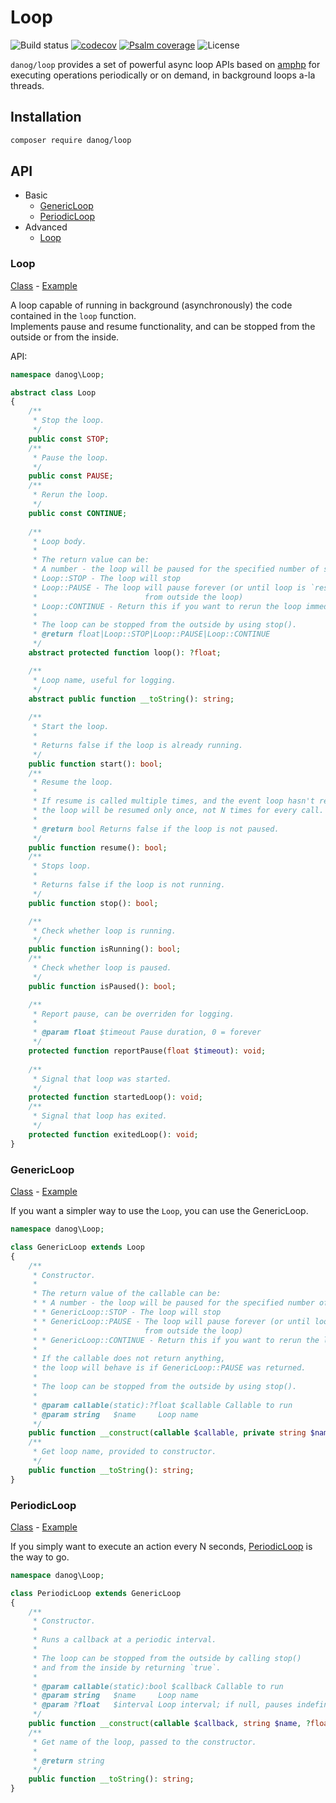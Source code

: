 # Loop

![Build status](https://github.com/danog/loop/workflows/build/badge.svg)
[![codecov](https://codecov.io/gh/danog/loop/branch/master/graph/badge.svg)](https://codecov.io/gh/danog/loop)
[![Psalm coverage](https://shepherd.dev/github/danog/loop/coverage.svg)](https://shepherd.dev/github/vimeo/shepherd)
![License](https://img.shields.io/badge/license-MIT-blue.svg)

`danog/loop` provides a set of powerful async loop APIs based on [amphp](https://amphp.org) for executing operations periodically or on demand, in background loops a-la threads.  

## Installation

```bash
composer require danog/loop
```

## API

* Basic
  * [GenericLoop](#genericloop)
  * [PeriodicLoop](#periodicloop)
* Advanced
  * [Loop](#loop)

### Loop

[Class](https://github.com/danog/loop/blob/master/lib/Loop.php) - [Example](https://github.com/danog/loop/blob/master/examples/Loop.php)

A loop capable of running in background (asynchronously) the code contained in the `loop` function.  
Implements pause and resume functionality, and can be stopped from the outside or from the inside.  

API:  

```php
namespace danog\Loop;

abstract class Loop
{
    /**
     * Stop the loop.
     */
    public const STOP;
    /**
     * Pause the loop.
     */
    public const PAUSE;
    /**
     * Rerun the loop.
     */
    public const CONTINUE;
    
    /**
     * Loop body.
     * 
     * The return value can be:
     * A number - the loop will be paused for the specified number of seconds
     * Loop::STOP - The loop will stop
     * Loop::PAUSE - The loop will pause forever (or until loop is `resume()`'d
     *                        from outside the loop)
     * Loop::CONTINUE - Return this if you want to rerun the loop immediately
     *
     * The loop can be stopped from the outside by using stop().
     * @return float|Loop::STOP|Loop::PAUSE|Loop::CONTINUE
     */
    abstract protected function loop(): ?float;

    /**
     * Loop name, useful for logging.
     */
    abstract public function __toString(): string;
    
    /**
     * Start the loop.
     *
     * Returns false if the loop is already running.
     */
    public function start(): bool;
    /**
     * Resume the loop.
     *
     * If resume is called multiple times, and the event loop hasn't resumed the loop yet,
     * the loop will be resumed only once, not N times for every call.
     * 
     * @return bool Returns false if the loop is not paused.
     */
    public function resume(): bool;
    /**
     * Stops loop.
     *
     * Returns false if the loop is not running.
     */
    public function stop(): bool;

    /**
     * Check whether loop is running.
     */
    public function isRunning(): bool;
    /**
     * Check whether loop is paused.
     */
    public function isPaused(): bool;

    /**
     * Report pause, can be overriden for logging.
     *
     * @param float $timeout Pause duration, 0 = forever
     */
    protected function reportPause(float $timeout): void;
    
    /**
     * Signal that loop was started.
     */
    protected function startedLoop(): void;
    /**
     * Signal that loop has exited.
     */
    protected function exitedLoop(): void;
}
```

### GenericLoop

[Class](https://github.com/danog/loop/blob/master/lib/GenericLoop.php) - [Example](https://github.com/danog/loop/blob/master/examples/GenericLoop.php)

If you want a simpler way to use the `Loop`, you can use the GenericLoop.  

```php
namespace danog\Loop;

class GenericLoop extends Loop
{
    /**
     * Constructor.
     *
     * The return value of the callable can be:
     * * A number - the loop will be paused for the specified number of seconds
     * * GenericLoop::STOP - The loop will stop
     * * GenericLoop::PAUSE - The loop will pause forever (or until loop is `resume()`'d
     *                        from outside the loop)
     * * GenericLoop::CONTINUE - Return this if you want to rerun the loop immediately
     *
     * If the callable does not return anything,
     * the loop will behave is if GenericLoop::PAUSE was returned.
     *
     * The loop can be stopped from the outside by using stop().
     *
     * @param callable(static):?float $callable Callable to run
     * @param string   $name     Loop name
     */
    public function __construct(callable $callable, private string $name);
    /**
     * Get loop name, provided to constructor.
     */
    public function __toString(): string;
}
```

### PeriodicLoop

[Class](https://github.com/danog/loop/blob/master/lib/PeriodicLoop.php) - [Example](https://github.com/danog/loop/blob/master/examples/PeriodicLoop.php)

If you simply want to execute an action every N seconds, [PeriodicLoop](https://github.com/danog/MadelineProto/blob/master/src/danog/MadelineProto/Loop/Generic/PeriodicLoop.php) is the way to go.  

```php
namespace danog\Loop;

class PeriodicLoop extends GenericLoop
{
    /**
     * Constructor.
     *
     * Runs a callback at a periodic interval.
     *
     * The loop can be stopped from the outside by calling stop()
     * and from the inside by returning `true`.
     *
     * @param callable(static):bool $callback Callable to run
     * @param string   $name     Loop name
     * @param ?float   $interval Loop interval; if null, pauses indefinitely or until `resume()` is called.
     */
    public function __construct(callable $callback, string $name, ?float $interval)
    /**
     * Get name of the loop, passed to the constructor.
     *
     * @return string
     */
    public function __toString(): string;
}
```

